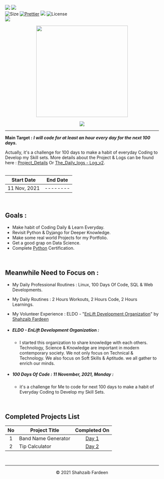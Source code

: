 <!-- Head Of The Page -->

![](http://ForTheBadge.com/images/badges/made-with-python.svg)
![](https://forthebadge.com/images/badges/built-by-developers.svg)</br>
![Size](https://img.shields.io/github/repo-size/Shahzaibfardeen/100_Days_Of_Code?color=red&label=Repo%20Size%20)
[![Prettier](https://img.shields.io/badge/Code%20Style-Prettier-red.svg)](https://github.com/prettier/prettier)
![](https://img.shields.io/tokei/lines/github/Shahzaibfardeen/100_Days_Of_Code?color=red&label=Lines%20of%20Code)
![License](https://img.shields.io/badge/License-MIT-red.svg)</br>
![](https://profile-counter.glitch.me/{100_Days_Code_Challenge}/count.svg)

<p align="center">
<img align="center" src="https://github.com/Iamtripathisatyam/iamtripathisatyam/blob/master/Content/manufacturetocat.png" width="300"/>
</p>

<p align="center">
    <img src="https://readme-jokes.vercel.app/api"/>
</p>


_________________________________

<!-- Body Of The Page -->

<!--
### <h1 align="center"><img src="https://img.shields.io/badge/DAY-1-9cf.svg?label=DAY&style=for-the-badge&logo=Python&logoColor=yellow"></h1>
### <ol> Problem 1: <a href="https://github.com/Shahzaibfardeen/100_Days_Of_Code/blob/main/DAYS/Day1/Band_Name_Generator.py">**Program to create a Band Name Generator.**</a></ol>
```python
	print("Welcome to the Band Name Generator.")
 	street = input("What's name of the city you grew up in?\n")
	pet = input("What's your pet's name?\n")
	print("Your band name could be " + street + " " + pet)
```
-->

**Main Target :** ***I will code for at least an hour every day for the next 100 days.***

Actually, it's a challenge for 100 days to make a habit of everyday Coding to Develop my Skill sets. More details about the Project & Logs can be found here :  [Project_Details](https://github.com/Shahzaibfardeen/100_Days_Of_Code/blob/main/Project_Detail_Logs.md) Or [The_Daily_logs - Log_v2](https://github.com/Shahzaibfardeen/100_Days_Of_Code/blob/main/Log_v2.md).
<br>
<br/>

|  Start Date  | End Date |
| ------------ | ------------ |
| 11 Nov, 2021 | --------|
<br/>


## Goals :
- Make habit of Coding Daily & Learn Everyday.
- Revisit Python & Dyjango for Deeper Knowledge.
- Make some real world Projects for my Portfolio.
- Get a good grap on Data Science.
- Complete [Python](https://iqvia.udemy.com/course/100-days-of-code/learn/lecture/17841330#overview) Certification.
<br/>


## Meanwhile Need to Focus on :
- My Daily Professional Routines : Linux, 100 Days Of Code, SQL & Web Developments.
- My Daily Routines              : 2 Hours Workouts, 2 Hours Code, 2 Hours Learnings.
- My Volunteer Experience        : ELDO - "[EnLift Development Organization](https://shahzaibfardeen.github.io/EnLift_Development_Organization-/index.html)" by [Shahzaib Fardeen](https://www.instagram.com/shahzaib_fardeen/)

 - ##### *ELDO - EnLift Development Organization* : 
	- I started this organization to share knowledge with each others. Technology, Science & Knowledge are important in modern contemporary society. We not only focus on Technical & Technology. We also focus on Soft Skills & Aptitude. we all gather to enrich our minds.

 - ##### *100 Days Of Code : 11 November, 2021, Monday* : 
	- it's a challenge for Me to code for next 100 days to make a habit of Everyday Coding to Develop my Skill Sets.
<br/>

## Completed Projects List

| No  |  Project Title  |  Completed On |
| :------------: | ------------ | :------------: |
| 1  | Band Name Generator | [Day 1](https://replit.com/@Shazz73/1-BandNameGenerator#main.py)  |
| 2  | Tip Calculator      | [Day 2]()  |

<!--| 3  | Rivet - Simple Blog Template  | [Day 6](https://github.com/mimukit/100-days-of-code-log#day-6-may-30-2017-tuesday "Day 6")  |
| 4  | React Weather App | [Day 15](https://github.com/mimukit/100-days-of-code-log#day-15-june-9-2017-friday "Day 15") |
| 5  | React Youtube App | [Day 25](https://github.com/mimukit/100-days-of-code-log#day-25-june-20-2017-tuesday "Day 25") |-->


<br/>
<hr/>

<p align="center"> &copy; 2021 Shahzaib Fardeen </p>
